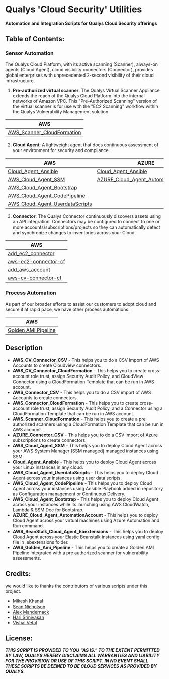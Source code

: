 # Qualys 'Cloud Security' Utilities
**Automation and Integration Scripts for Qualys Cloud Security offerings** 


## Table of Contents: 

### Sensor Automation
The Qualys Cloud Platform, with its active scanning (Scanner), always-on agents (Cloud Agent), cloud visibility connectors (Connector), provides global enterprises with unprecedented 2-second visibility of their cloud infrastructure.

1. **Pre-authorized virtual scanner**: The Qualys Virtual Scanner Appliance extends the reach of the Qualys Cloud Platform into the internal networks of Amazon VPC. This "Pre-Authorized Scanning" version of the virtual scanner is for use with the "EC2 Scanning" workflow within the Qualys Vulnerability Management solution 

AWS |
----|
[AWS_Scanner_CloudFormation](https://github.com/Qualys-Public/add_aws_Scanner) |
2. **Cloud Agent**: A lightweight agent that does continuous assessment of your environment for security and compliance.

AWS | AZURE | Google
----| ----- | ------
[Cloud_Agent_Ansible](https://github.com/Qualys-Public/deploy_qualys_Ansible) | [Cloud_Agent_Ansible](https://github.com/Qualys-Public/deploy_qualys_Ansible) | [Cloud_Agent_Ansible](https://github.com/Qualys-Public/deploy_qualys_Ansible)
[AWS_Cloud_Agent_SSM](https://github.com/Qualys-Public/deploy_qualys_SSM) | [AZURE_Cloud_Agent_AutomationAccount](https://github.com/Qualys-Public/deploy_qualys_Azure_Automation) |
[AWS_Cloud_Agent_Bootstrap](https://github.com/Qualys-Public/deploy_qualys_bootstap-AWS) | 
[AWS_Cloud_Agent_CodePipeline](https://github.com/Qualys-Public/deploy_qualys_CD_Pipeline_AWS) | 
[AWS_Cloud_Agent_UserdataScripts](https://github.com/Qualys-Public/deploy_qualys_s3)|  
3. **Connector**: The Qualys Connector continuously discovers assets using an API integration. Connectors may be configured to connect to one or more accounts/subscriptions/projects so they can automatically detect and synchronize changes to inventories across your Cloud.

AWS |
----|
[add_ec2_connector](https://github.com/Qualys-Public/add_ec2_connector) |
[aws-ec2-connector-cf](https://github.com/Qualys-Public/aws-ec2-connector-cf) |
[add_aws_account](https://github.com/Qualys-Public/add_aws_account) |
[aws-cv-connector-cf](https://github.com/Qualys-Public/aws-cv-connector-cf)|



### Process Automation
As part of our broader efforts to assist our customers to adopt cloud and secure it at rapid pace, we have other process automations.

AWS |
----|
[Golden AMI Pipeline](https://github.com/Qualys-Public/golden-ami-pipeline-with-qualys) |


## Description

* **AWS_CV_Connector_CSV** - This helps you to do a CSV import of AWS Accounts to create Cloudview connectors. 
* **AWS_CV_Connector_CloudFormation** - This helps you to create cross-account role trust, assign Security Audit Policy, and CloudView Connector using a CloudFormation Template that can be run in AWS account. 
* **AWS_Connector_CSV** - This helps you to do a CSV import of AWS Accounts to create connectors. 
* **AWS_Connector_CloudFormation** - This helps you to create cross-account role trust, assign Security Audit Policy, and a Connector using a CloudFormation Template that can be run in AWS account. 
* **AWS_Scanner_CloudFormation** - This helps you to create a pre authorized scanners using a CloudFormation Template that can be run in AWS account. 
* **AZURE_Connector_CSV** - This helps you to do a CSV import of Azure subscriptions to create connectors. 
* **AWS_Cloud_Agent_SSM** - This helps you to deploy Cloud Agent across your AWS System Manager (SSM managed) managed instances using SSM. 
* **Cloud_Agent_Ansible** - This helps you to deploy Cloud Agent across your Linux instances in any cloud. 
* **AWS_Cloud_Agent_UserdataScripts** - This helps you to deploy Cloud Agent across your instances using user data scripts. 
* **AWS_Cloud_Agent_CodePipeline** - This helps you to deploy Cloud Agent across your instances using Ansible Playbook added in repository as Configuration management or Continuous Delivery. 
* **AWS_Cloud_Agent_Bootstrap** - This helps you to deploy Cloud Agent across your instances while its launching using AWS CloudWatch, Lambda & SSM Doc for Bootstrap. 
* **AZURE_Cloud_Agent_AutomationAccount** - This helps you to deploy Cloud Agent across your virtual machines using Azure Automation and Run command. 
* **AWS_BeanStalk_Cloud_Agent_Ebextensions** - This helps you to deploy Cloud Agent across your Elastic Beanstalk instances using yaml config file in .ebextensions folder. 
* **AWS_Golden_Ami_Pipeline** - This helps you to create a Golden AMI Pipeline integrated with a pre authorized scanner for vulnerability assessments.

## Credits: 
we would like to thanks the contributors of various scripts under this project.

* [Mikesh Khanal](https://github.com/mkhanal1)
* [Sean Nicholson](https://github.com/snicholson-qualys)
* [Alex Mandernack](https://github.com/amandernackq)
* [Hari Srinivasan](https://github.com/hsrinivasanqualys)
* [Vishal Vetal](https://github.com/vvetal)

## License: 

_**THIS SCRIPT IS PROVIDED TO YOU "AS IS." 
TO THE EXTENT PERMITTED BY LAW, QUALYS HEREBY DISCLAIMS 
ALL WARRANTIES AND LIABILITY FOR THE PROVISION OR USE OF THIS SCRIPT. 
IN NO EVENT SHALL THESE SCRIPTS BE DEEMED TO BE CLOUD SERVICES AS PROVIDED BY QUALYS.**_
